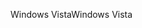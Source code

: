 <span data-ttu-id="257cf-101">Windows Vista</span><span class="sxs-lookup"><span data-stu-id="257cf-101">Windows Vista</span></span>